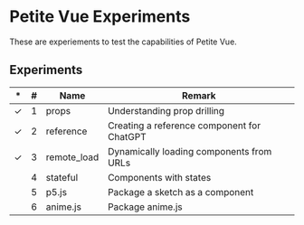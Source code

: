 # Petite Vue Experiments

These are experiements to test the capabilities of Petite Vue.

## Experiments

 \*   | \#   | Name        | Remark
:---: | ---- | ----------- | -------------------------------------------
✓     | 1    | props       | Understanding prop drilling
✓     | 2    | reference   | Creating a reference component for ChatGPT
✓     | 3    | remote_load | Dynamically loading components from URLs
      | 4    | stateful    | Components with states
      | 5    | p5.js       | Package a sketch as a component
      | 6    | anime.js    | Package anime.js
